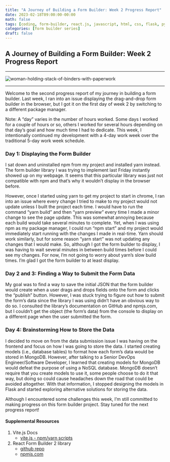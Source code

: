 ```yaml
---
title: "A Journey of Building a Form Builder: Week 2 Progress Report"
date: 2023-02-18T09:00:00-00:00
math: false
tags: [coding, form-builder, react.js, javascript, html, css, flask, python]
categories: [form builder series]
draft: false
---
```

## A Journey of Building a Form Builder: Week 2 Progress Report

-----------------------------------------------
![woman-holding-stack-of-binders-with-paperwork](https://lh3.googleusercontent.com/M9iZS_fii5p5Mc7knxGJDhQ4tHNrHYRQNSYr71KQt7yshQ0yAH_2R10-Gn5a2Fspo-IsbF_WmZSpl_IbONkNKt8gaZHC5PxRF3AQK38T)

-----------------------------------------------

Welcome to the second progress report of my journey in building a form builder. Last week, I ran into an issue displaying the drag-and-drop form builder in the browser, but I got it on the first day of week 2 by switching to a different package manager.

Note: A “day” varies in the number of hours worked. Some days I worked for a couple of hours or so, others I worked for several hours depending on that day’s goal and how much time I had to dedicate. This week, I intentionally continued my development with a 4-day work week over the traditional 5-day work week schedule.

### Day 1: Displaying the Form Builder

I sat down and uninstalled npm from my project and installed yarn instead. The form builder library I was trying to implement last Friday instantly showed up on my webpage. It seems that this particular library was just not compatible with npm and that’s why it wouldn’t display in the browser before.

However, once I started using yarn to get my project to start in chrome, I ran into an issue where every change I tried to make to my project would not update unless I built the project each time. I would have to run the command “yarn build” and then “yarn preview” every time I made a minor change to see the page update. This was somewhat annoying because each build would take several minutes to complete. Yet, when I was using npm as my package manager, I could run “npm start” and my project would immediately start running with the changes I made in real-time. Yarn should work similarly, but for some reason “yarn start” was not updating any changes that I would make. So, although I got the form builder to display, I was having to wait several minutes in between build times before I could see my changes. For now, I’m not going to worry about yarn’s slow build times. I’m glad I got the form builder to at least display.

### Day 2 and 3: Finding a Way to Submit the Form Data

My goal was to find a way to save the initial JSON that the form builder would create when a user drags and drops fields onto the form and clicks the “publish” button. However, I was stuck trying to figure out how to submit the form’s data since the library I was using didn’t have an obvious way to do so. I consulted the library’s documentation on GitHub and npmjs.com, but I couldn’t get the object (the form’s data) from the console to display on a different page when the user submitted the form.

### Day 4: Brainstorming How to Store the Data

I decided to move on from the data submission issue I was having on the frontend and focus on how I was going to store the data. I started creating models (i.e., database tables) to format how each form’s data would be stored in MongoDB. However, after talking to a Senior DevOps Engineer/Software Developer, I learned that creating models for MongoDB would defeat the purpose of using a NoSQL database. MongoDB doesn’t require that you create models to use it, some people choose to do it that way, but doing so could cause headaches down the road that could be avoided altogether. With that information, I stopped designing the models in Flask and started exploring alternative solutions for storing the data.

Although I encountered some challenges this week, I’m still committed to making progress on this form builder project. Stay tuned for the next progress report!

#### Supplemental Resources

1. Vite.js Docs
   * [vite.js - npm/yarn scripts](https://vitejs.dev/guide/)
2. React Form Builder 2 library
   * [github repo](https://github.com/Kiho/react-form-builder)
   * [npmjs.com](https://www.npmjs.com/package/react-form-builder2)
